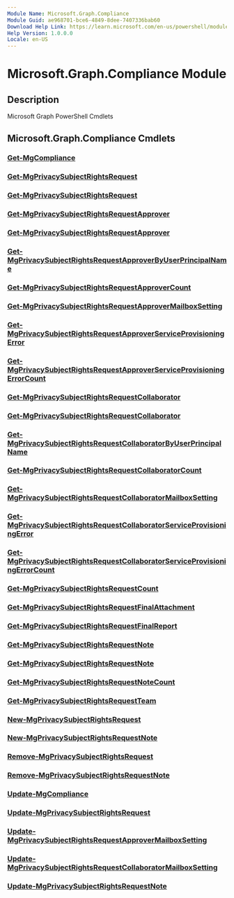 ```yaml
---
Module Name: Microsoft.Graph.Compliance
Module Guid: ae968701-bce6-4849-8dee-7407336bab60
Download Help Link: https://learn.microsoft.com/en-us/powershell/module/microsoft.graph.compliance/?view=graph-powershell-1.0
Help Version: 1.0.0.0
Locale: en-US
---
```


# Microsoft.Graph.Compliance Module
## Description
Microsoft Graph PowerShell Cmdlets

## Microsoft.Graph.Compliance Cmdlets
### [Get-MgCompliance](Get-MgCompliance.md)

### [Get-MgPrivacySubjectRightsRequest](Get-MgPrivacySubjectRightsRequest.md)

### [Get-MgPrivacySubjectRightsRequest](Get-MgPrivacySubjectRightsRequest.md)

### [Get-MgPrivacySubjectRightsRequestApprover](Get-MgPrivacySubjectRightsRequestApprover.md)

### [Get-MgPrivacySubjectRightsRequestApprover](Get-MgPrivacySubjectRightsRequestApprover.md)

### [Get-MgPrivacySubjectRightsRequestApproverByUserPrincipalName](Get-MgPrivacySubjectRightsRequestApproverByUserPrincipalName.md)

### [Get-MgPrivacySubjectRightsRequestApproverCount](Get-MgPrivacySubjectRightsRequestApproverCount.md)

### [Get-MgPrivacySubjectRightsRequestApproverMailboxSetting](Get-MgPrivacySubjectRightsRequestApproverMailboxSetting.md)

### [Get-MgPrivacySubjectRightsRequestApproverServiceProvisioningError](Get-MgPrivacySubjectRightsRequestApproverServiceProvisioningError.md)

### [Get-MgPrivacySubjectRightsRequestApproverServiceProvisioningErrorCount](Get-MgPrivacySubjectRightsRequestApproverServiceProvisioningErrorCount.md)

### [Get-MgPrivacySubjectRightsRequestCollaborator](Get-MgPrivacySubjectRightsRequestCollaborator.md)

### [Get-MgPrivacySubjectRightsRequestCollaborator](Get-MgPrivacySubjectRightsRequestCollaborator.md)

### [Get-MgPrivacySubjectRightsRequestCollaboratorByUserPrincipalName](Get-MgPrivacySubjectRightsRequestCollaboratorByUserPrincipalName.md)

### [Get-MgPrivacySubjectRightsRequestCollaboratorCount](Get-MgPrivacySubjectRightsRequestCollaboratorCount.md)

### [Get-MgPrivacySubjectRightsRequestCollaboratorMailboxSetting](Get-MgPrivacySubjectRightsRequestCollaboratorMailboxSetting.md)

### [Get-MgPrivacySubjectRightsRequestCollaboratorServiceProvisioningError](Get-MgPrivacySubjectRightsRequestCollaboratorServiceProvisioningError.md)

### [Get-MgPrivacySubjectRightsRequestCollaboratorServiceProvisioningErrorCount](Get-MgPrivacySubjectRightsRequestCollaboratorServiceProvisioningErrorCount.md)

### [Get-MgPrivacySubjectRightsRequestCount](Get-MgPrivacySubjectRightsRequestCount.md)

### [Get-MgPrivacySubjectRightsRequestFinalAttachment](Get-MgPrivacySubjectRightsRequestFinalAttachment.md)

### [Get-MgPrivacySubjectRightsRequestFinalReport](Get-MgPrivacySubjectRightsRequestFinalReport.md)

### [Get-MgPrivacySubjectRightsRequestNote](Get-MgPrivacySubjectRightsRequestNote.md)

### [Get-MgPrivacySubjectRightsRequestNote](Get-MgPrivacySubjectRightsRequestNote.md)

### [Get-MgPrivacySubjectRightsRequestNoteCount](Get-MgPrivacySubjectRightsRequestNoteCount.md)

### [Get-MgPrivacySubjectRightsRequestTeam](Get-MgPrivacySubjectRightsRequestTeam.md)

### [New-MgPrivacySubjectRightsRequest](New-MgPrivacySubjectRightsRequest.md)

### [New-MgPrivacySubjectRightsRequestNote](New-MgPrivacySubjectRightsRequestNote.md)

### [Remove-MgPrivacySubjectRightsRequest](Remove-MgPrivacySubjectRightsRequest.md)

### [Remove-MgPrivacySubjectRightsRequestNote](Remove-MgPrivacySubjectRightsRequestNote.md)

### [Update-MgCompliance](Update-MgCompliance.md)

### [Update-MgPrivacySubjectRightsRequest](Update-MgPrivacySubjectRightsRequest.md)

### [Update-MgPrivacySubjectRightsRequestApproverMailboxSetting](Update-MgPrivacySubjectRightsRequestApproverMailboxSetting.md)

### [Update-MgPrivacySubjectRightsRequestCollaboratorMailboxSetting](Update-MgPrivacySubjectRightsRequestCollaboratorMailboxSetting.md)

### [Update-MgPrivacySubjectRightsRequestNote](Update-MgPrivacySubjectRightsRequestNote.md)




















